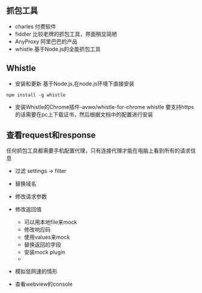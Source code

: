 ## 抓包工具
- charles  付费软件 
- fiddler 比较老牌的抓包工具，界面稍显简陋
- AnyProxy  阿里巴巴的产品
- whistle 基于Node.js的全能抓包工具

## Whistle
- 安装和更新
基于Node.js,在node.js环境下直接安装
```
npm install -g whistle
```
- 安装Whistle的Chrome插件-avwo/whistle-for-chrome
whistle 要支持https的话需要在pc上下载证书，然后根据文档中的配置进行安装

## 查看request和response
任何抓包工具都需要手机配置代理，只有连接代理才能在电脑上看到所有的请求信息

- 过滤
settings -> filter

- 替换域名

- 修改请求参数

- 修改返回值 
  - 可以用本地file来mock
  - 修改响应码
  - 使用values来mock
  - 替换返回的字段
  - 安装mock plugin
  -
- 模拟低网速的情形

- 查看webview的console 
